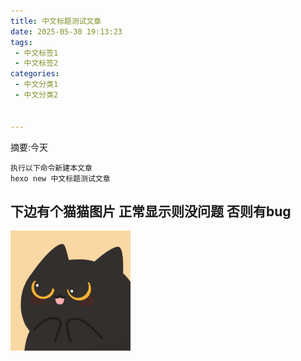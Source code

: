 ```yaml
---
title: 中文标题测试文章
date: 2025-05-30 19:13:23
tags: 
 - 中文标签1
 - 中文标签2
categories: 
 - 中文分类1
 - 中文分类2


---
```

摘要:今天
<!-- more -->
```
执行以下命令新建本文章
hexo new 中文标题测试文章

```

## 下边有个猫猫图片 正常显示则没问题 否则有bug

![web-app-manifest-192x192](2025-05-30-中文标题测试文章/web-app-manifest-192x192.png)
